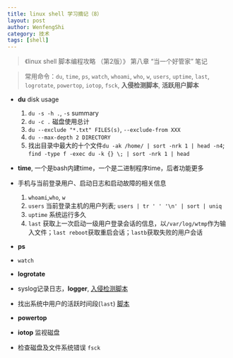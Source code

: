 ```yaml
---
title: linux shell 学习摘记（8） 
layout: post
author: WenfengShi
category: 技术
tags: [shell]
---
```


> 《linux shell 脚本编程攻略 （第2版）》 第八章 “当一个好管家” 笔记  
  
> 常用命令：`du`, `time`, `ps`, `watch`, `whoami`, `who`, `w`, `users`, `uptime`, `last`, `logrotate`, `powertop`, `iotop`, `fsck`, **入侵检测脚本**, **活跃用户脚本**  
  
  
- **du** disk usage  
    1. `du -s -h .`, `-s` summary  
    2. `du -c .` 磁盘使用总计  
    3. `du --exclude "*.txt" FILES(s)`, `--exclude-from XXX`  
    4. `du --max-depth 2 DIRECTORY`  
    5. 找出目录中最大的十个文件`du -ak /home/ | sort -nrk 1 | head -n4`; `find -type f -exec du -k {} \; | sort -nrk 1 | head`  
  
- **time**, 一个是bash内建time，一个是二进制程序time，后者功能更多  
  
- 手机与当前登录用户、启动日志和启动故障的相关信息  
    1. `whoami`,`who`, `w`  
    2. `users` 当前登录主机的用户列表; `users | tr ' ' '\n' | sort | uniq`  
    3. `uptime` 系统运行多久  
    4. `last` 获取上一次启动一级用户登录会话的信息，以`/var/log/wtmp`作为输入文件；`last reboot`获取重启会话；`lastb`获取失败的用户会话  
  
- **ps**  
  
- `watch`  
  
- **logrotate**  
  
- syslog记录日志，**logger**, [入侵检测脚本]()  
  
- 找出系统中用户的活跃时间段(`last`) [脚本]()  
  
- **powertop**  
  
- **iotop** 监视磁盘  
  
- 检查磁盘及文件系统错误 `fsck`  
